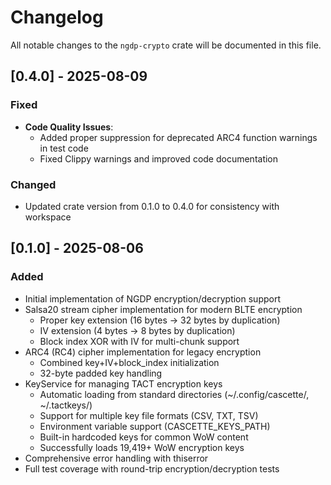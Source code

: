 # Changelog

All notable changes to the `ngdp-crypto` crate will be documented in this file.

## [0.4.0] - 2025-08-09

### Fixed

- **Code Quality Issues**:
  - Added proper suppression for deprecated ARC4 function warnings in test code
  - Fixed Clippy warnings and improved code documentation

### Changed

- Updated crate version from 0.1.0 to 0.4.0 for consistency with workspace

## [0.1.0] - 2025-08-06

### Added

- Initial implementation of NGDP encryption/decryption support
- Salsa20 stream cipher implementation for modern BLTE encryption
  - Proper key extension (16 bytes → 32 bytes by duplication)
  - IV extension (4 bytes → 8 bytes by duplication)
  - Block index XOR with IV for multi-chunk support
- ARC4 (RC4) cipher implementation for legacy encryption
  - Combined key+IV+block_index initialization
  - 32-byte padded key handling
- KeyService for managing TACT encryption keys
  - Automatic loading from standard directories (~/.config/cascette/, ~/.tactkeys/)
  - Support for multiple key file formats (CSV, TXT, TSV)
  - Environment variable support (CASCETTE_KEYS_PATH)
  - Built-in hardcoded keys for common WoW content
  - Successfully loads 19,419+ WoW encryption keys
- Comprehensive error handling with thiserror
- Full test coverage with round-trip encryption/decryption tests
